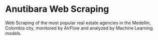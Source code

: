 # Anutibara Web Scraping

Web Scraping of the most popular real estate agencies in the Medellín, Colombia city, monitored by AirFlow and analyzed by Machine Learning models.
